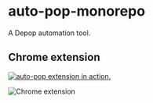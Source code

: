# auto-pop-monorepo
A Depop automation tool.

## Chrome extension
[![auto-pop extension in action.](https://github.com/ruarim/auto-pop-monorepo/assets/48099261/c3cdebf9-78cc-478d-b19b-d262058aa477)](https://github.com/ruarim/auto-pop-monorepo/assets/48099261/76396309-2135-4143-9c75-fdc8052ea06c)

![Chrome extension](https://github.com/ruarim/auto-pop-monorepo/assets/48099261/c3cdebf9-78cc-478d-b19b-d262058aa477)


